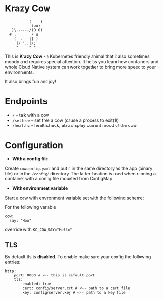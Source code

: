 # Krazy Cow

```
           (    )
            (oo)
   )\.-----/(O O)
  # ;       / u
    (  .   |} )
     |/ ".;|/;
     "     " "
```

This is **Krazy Cow** - a Kubernetes friendly animal that it also sometimes moody and requires special attention. It helps you learn how containers and whole Cloud Native system can work together to bring more speed to your environments. 

It also brings fun and joy!


# Endpoints

* `/` - talk with a cow
* `/setfree` - set free a cow (cause a process to exit(1))
* `/healthz` - healthcheck; also display current mood of the cow


# Configuration

* **With a config file**

Create `cowconfig.yaml` and put it in the same directory as the app (binary file) or in the `/config/` directory. The latter location is used when running a container with a config file mounted from ConfigMap.

* **With environment variable**

Start a cow with environment variable set with the following scheme: 

For the following variable

```
cow:
  say: "Moo"

```

override with `KC_COW_SAY="Hello"`

## TLS

By default tls is **disabled**. To enable make sure your config the following entries:

```
http:
    port: 8080 # <-- this is default port
    tls:
        enabled: true
        cert: config/server.crt # <-- path to a cert file
        key: config/server.key # <-- path to a key file
```